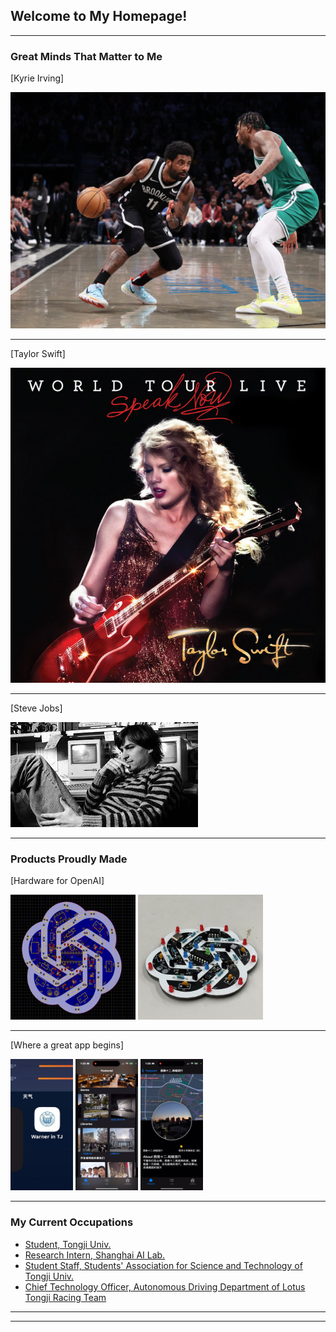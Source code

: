 ## Welcome to My Homepage!

---

### Great Minds That Matter to Me

[Kyrie Irving]

<img src="images/Kyrie_Irvine.jpg?raw=true"/>

---
[Taylor Swift]

<img src="images/Taylor_Swift.jpg?raw=true"/>

---
[Steve Jobs]

<img src="images/Steve_Jobs.jpg?raw=true"/>

---

### Products Proudly Made

[Hardware for OpenAI] 


  <img src="images/design1.png?raw=true"  width="200" height="200">
  <img src="images/design2.jpg?raw=true" width="200" height="200">

---

[Where a great app begins] 


  <img src="images/app1.jpg?raw=true" width="100" height="210">
  <img src="images/app2.jpg?raw=true" width="100" height="210">
  <img src="images/app3.jpg?raw=true" width="100" height="210">


---

### My Current Occupations

- [Student, Tongji Univ.](https://www.tongji.edu.cn/)
- [Research Intern, Shanghai AI Lab.](https://www.shlab.org.cn/)
- [Student Staff, Students' Association for Science and Technology of Tongji Univ.](https://www.tongji.edu.cn/)
- [Chief Technology Officer, Autonomous Driving Department of Lotus Tongji Racing Team](http://www.tjuracing.com/)


---




---
